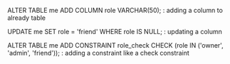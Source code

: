 ALTER TABLE me
ADD COLUMN role VARCHAR(50);
: adding a column to already table

UPDATE me
SET role = 'friend'
WHERE role IS NULL;
: updating a column

ALTER TABLE me
ADD CONSTRAINT role_check
CHECK (role IN ('owner', 'admin', 'friend'));
: adding a constraint like a check constraint


